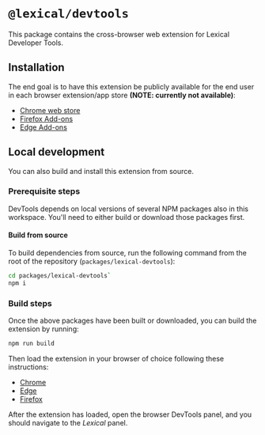 # `@lexical/devtools`

This package contains the cross-browser web extension for Lexical Developer Tools.

## Installation

The end goal is to have this extension be publicly available for the end user in each browser extension/app store **(NOTE: currently not available)**:
* [Chrome web store](https://chrome.google.com/webstore/detail/react-developer-tools/fmkadmapgofadopljbjfkapdkoienihi?hl=en)
* [Firefox Add-ons](https://addons.mozilla.org/en-US/firefox/addon/react-devtools/)
* [Edge Add-ons](https://microsoftedge.microsoft.com/addons/detail/react-developer-tools/gpphkfbcpidddadnkolkpfckpihlkkil)

## Local development
You can also build and install this extension from source.

### Prerequisite steps
DevTools depends on local versions of several NPM packages also in this workspace. You'll need to either build or download those packages first.

#### Build from source
To build dependencies from source, run the following command from the root of the repository (`packages/lexical-devtools`):
```sh
cd packages/lexical-devtools`
npm i
```

### Build steps
Once the above packages have been built or downloaded, you can build the extension by running:
```sh
npm run build
```

Then load the extension in your browser of choice following these instructions:
- [Chrome](https://developer.chrome.com/docs/extensions/mv3/getstarted/#unpacked)
- [Edge](https://docs.microsoft.com/en-us/microsoft-edge/extensions-chromium/getting-started/extension-sideloading)
- [Firefox](https://developer.mozilla.org/en-US/docs/Mozilla/Add-ons/WebExtensions/Your_first_WebExtension#trying_it_out)

After the extension has loaded, open the browser DevTools panel, and you should navigate to the *Lexical* panel.